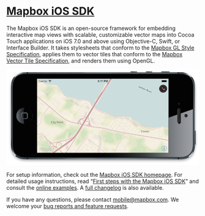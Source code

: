 # [Mapbox iOS SDK](https://www.mapbox.com/ios-sdk/)

The Mapbox iOS SDK is an open-source framework for embedding interactive map views with scalable, customizable vector maps into Cocoa Touch applications on iOS 7.0 and above using Objective-C, Swift, or Interface Builder. It takes stylesheets that conform to the [Mapbox GL Style Specification](https://github.com/mapbox/mapbox-gl-style-spec/), applies them to vector tiles that conform to the [Mapbox Vector Tile Specification](https://github.com/mapbox/vector-tile-spec), and renders them using OpenGL.

[![](https://raw.githubusercontent.com/mapbox/mapbox-gl-native/master/ios/screenshot.png)]()

For setup information, check out the [Mapbox iOS SDK homepage](https://www.mapbox.com/ios-sdk/). For detailed usage instructions, read “[First steps with the Mapbox iOS SDK](https://www.mapbox.com/guides/first-steps-ios-sdk/)” and consult the [online examples](https://www.mapbox.com/ios-sdk/examples/). A [full changelog](https://github.com/mapbox/mapbox-gl-native/blob/master/CHANGELOG.md) is also available.

If you have any questions, please contact <mobile@mapbox.com>. We welcome your [bug reports and feature requests](https://github.com/mapbox/mapbox-gl-native/issues/).
